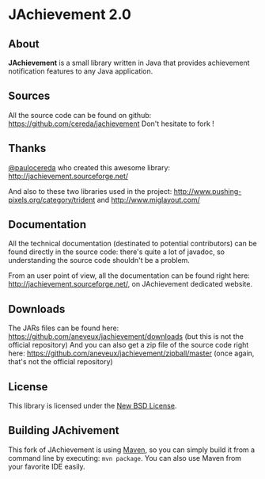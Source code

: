 JAchievement 2.0
================

About
-----

**JAchievement** is a small library written in Java that provides achievement notification features to any Java application.

Sources
-------

All the source code can be found on github: https://github.com/cereda/jachievement
Don't hesitate to fork !

Thanks
------

[@paulocereda](http://www.twitter.com/paulocereda) who created this awesome library: http://jachievement.sourceforge.net/

And also to these two libraries used in the project: http://www.pushing-pixels.org/category/trident and http://www.miglayout.com/

Documentation
-------------

All the technical documentation (destinated to potential contributors) can be found directly in the source code: there's quite a lot of javadoc, so understanding the source code shouldn't be a problem.

From an user point of view, all the documentation can be found right here: http://jachievement.sourceforge.net/, on JAchievement dedicated website.

Downloads
---------

The JARs files can be found here: https://github.com/aneveux/jachievement/downloads (but this is not the official repository)
And you can also get a zip file of the source code right here: https://github.com/aneveux/jachievement/zipball/master (once again, that's not the official repository)

License
-------

This library is licensed under the [New BSD License](http://www.opensource.org/licenses/bsd-license.php).

Building JAchivement
--------------------

This fork of JAchievement is using [Maven](http://maven.apache.org/), so you can simply build it from a command line by executing: ```mvn package```. You can also use Maven from your favorite IDE easily.